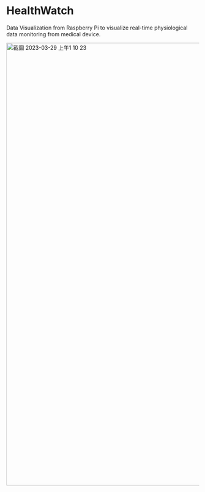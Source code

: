 # HealthWatch
Data Visualization from Raspberry Pi to visualize real-time physiological data monitoring from medical device.

<img width="1153" alt="截圖 2023-03-29 上午1 10 23" src="https://user-images.githubusercontent.com/87364730/228317710-8d91c6ad-5269-443c-b7f8-b15daba42c9a.png">
